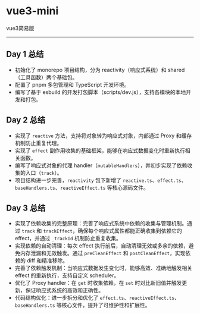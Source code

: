 # vue3-mini

vue3简易版

---

## Day 1 总结

- 初始化了 monorepo 项目结构，分为 reactivity（响应式系统）和 shared（工具函数）两个基础包。
- 配置了 pnpm 多包管理和 TypeScript 开发环境。
- 编写了基于 esbuild 的开发打包脚本（scripts/dev.js），支持各模块的本地开发和打包。

## Day 2 总结

- 实现了 `reactive` 方法，支持将对象转为响应式对象，内部通过 Proxy 和缓存机制防止重复代理。
- 实现了 `effect` 副作用收集的基础框架，能够在响应式数据变化时重新执行相关函数。
- 编写了响应式对象的代理 handler（`mutableHandlers`），并初步实现了依赖收集的入口（`track`）。
- 项目结构进一步完善，`reactivity` 包下新增了 `reactive.ts`、`effect.ts`、`baseHandlers.ts`、`reactiveEffect.ts` 等核心源码文件。

## Day 3 总结

- 实现了依赖收集的完整原理：完善了响应式系统中依赖的收集与管理机制。通过 `track` 和 `trackEffect`，确保每个响应式属性都能正确收集到依赖它的 effect，并通过 `_trackId` 机制防止重复收集。
- 实现依赖的自动清理：每次 effect 执行前后，自动清理无效或多余的依赖，避免内存泄漏和无效触发。通过 `preCleanEffect` 和 `postCleanEffect`，实现依赖的 diff 和精准移除。
- 完善了依赖触发机制：当响应式数据发生变化时，能够高效、准确地触发相关 effect 的重新执行，支持自定义 scheduler。
- 优化了 Proxy handler：在 `get` 时收集依赖，在 `set` 时对比新旧值并触发更新，保证响应式系统的高效和正确性。
- 代码结构优化：进一步拆分和优化了 `effect.ts`、`reactiveEffect.ts`、`baseHandlers.ts` 等核心文件，提升了可维护性和扩展性。
